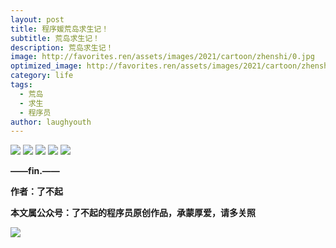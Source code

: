 ```yaml
---
layout: post
title: 程序媛荒岛求生记！
subtitle: 荒岛求生记！
description: 荒岛求生记！
image: http://favorites.ren/assets/images/2021/cartoon/zhenshi/0.jpg
optimized_image: http://favorites.ren/assets/images/2021/cartoon/zhenshi/0.jpg
category: life
tags:
  - 荒岛
  - 求生
  - 程序员
author: laughyouth
---
```




![](http://favorites.ren/assets/images/2021/cartoon/bianbie/640.jpeg)
![](http://favorites.ren/assets/images/2021/cartoon/zhenshi/640.jpeg)
![](http://favorites.ren/assets/images/2021/cartoon/zhenshi/640-1.jpeg)
![](http://favorites.ren/assets/images/2021/cartoon/zhenshi/640-2.jpeg)
![](http://favorites.ren/assets/images/2021/cartoon/zhenshi/640-3.jpeg)

**——fin.——**

**作者：了不起**

**本文属公众号：了不起的程序员原创作品，承蒙厚爱，请多关照**

![](http://favorites.ren/assets/images/2021/cartoon/moyu/640-3.jpeg)



